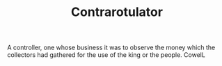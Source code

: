 ---
title: Contrarotulator
letter: C
permalink: "/definitions/bld-contrarotulator.html"
body: A controller, one whose business it was to observe the money which the collectors
  had gathered for the use of the king or the people. CowelL
published_at: '2018-07-07'
source: Black's Law Dictionary 2nd Ed (1910)
layout: post
---
